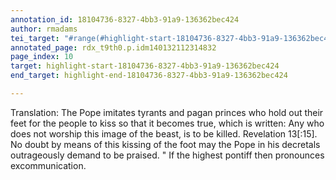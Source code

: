```yaml
---
annotation_id: 18104736-8327-4bb3-91a9-136362bec424
author: rmadams
tei_target: "#range(#highlight-start-18104736-8327-4bb3-91a9-136362bec424, #highlight-end-18104736-8327-4bb3-91a9-136362bec424)"
annotated_page: rdx_t9th0.p.idm140132112314832
page_index: 10
target: highlight-start-18104736-8327-4bb3-91a9-136362bec424
end_target: highlight-end-18104736-8327-4bb3-91a9-136362bec424

---
```

Translation: The Pope imitates tyrants and pagan princes who hold out their feet for the people to kiss so that it becomes true, which is written: Any who does not worship this image of the beast, is to be killed. Revelation 13[:15]. No
doubt by means of this kissing of the foot may the Pope in his decretals
outrageously demand to be praised. " If the highest pontiff then
pronounces excommunication.
